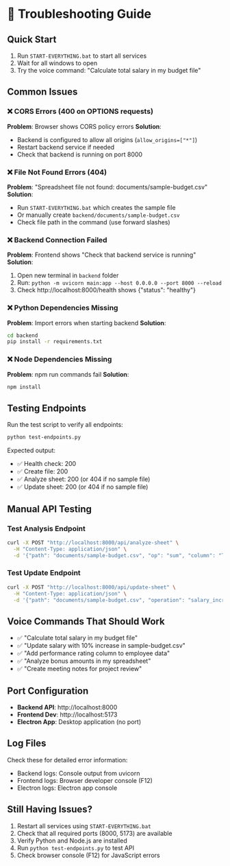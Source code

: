 # 🔧 Troubleshooting Guide

## Quick Start
1. Run `START-EVERYTHING.bat` to start all services
2. Wait for all windows to open
3. Try the voice command: "Calculate total salary in my budget file"

## Common Issues

### ❌ CORS Errors (400 on OPTIONS requests)
**Problem**: Browser shows CORS policy errors
**Solution**: 
- Backend is configured to allow all origins (`allow_origins=["*"]`)
- Restart backend service if needed
- Check that backend is running on port 8000

### ❌ File Not Found Errors (404)
**Problem**: "Spreadsheet file not found: documents/sample-budget.csv"
**Solution**:
- Run `START-EVERYTHING.bat` which creates the sample file
- Or manually create `backend/documents/sample-budget.csv`
- Check file path in the command (use forward slashes)

### ❌ Backend Connection Failed
**Problem**: Frontend shows "Check that backend service is running"
**Solution**:
1. Open new terminal in `backend` folder
2. Run: `python -m uvicorn main:app --host 0.0.0.0 --port 8000 --reload`
3. Check http://localhost:8000/health shows {"status": "healthy"}

### ❌ Python Dependencies Missing
**Problem**: Import errors when starting backend
**Solution**:
```bash
cd backend
pip install -r requirements.txt
```

### ❌ Node Dependencies Missing  
**Problem**: npm run commands fail
**Solution**:
```bash
npm install
```

## Testing Endpoints

Run the test script to verify all endpoints:
```bash
python test-endpoints.py
```

Expected output:
- ✅ Health check: 200
- ✅ Create file: 200  
- ✅ Analyze sheet: 200 (or 404 if no sample file)
- ✅ Update sheet: 200 (or 404 if no sample file)

## Manual API Testing

### Test Analysis Endpoint
```bash
curl -X POST "http://localhost:8000/api/analyze-sheet" \
  -H "Content-Type: application/json" \
  -d '{"path": "documents/sample-budget.csv", "op": "sum", "column": "Total_Monthly"}'
```

### Test Update Endpoint  
```bash
curl -X POST "http://localhost:8000/api/update-sheet" \
  -H "Content-Type: application/json" \
  -d '{"path": "documents/sample-budget.csv", "operation": "salary_increase", "percentage": 10.0}'
```

## Voice Commands That Should Work

- ✅ "Calculate total salary in my budget file"
- ✅ "Update salary with 10% increase in sample-budget.csv"  
- ✅ "Add performance rating column to employee data"
- ✅ "Analyze bonus amounts in my spreadsheet"
- ✅ "Create meeting notes for project review"

## Port Configuration

- **Backend API**: http://localhost:8000
- **Frontend Dev**: http://localhost:5173
- **Electron App**: Desktop application (no port)

## Log Files

Check these for detailed error information:
- Backend logs: Console output from uvicorn
- Frontend logs: Browser developer console (F12)
- Electron logs: Electron app console

## Still Having Issues?

1. Restart all services using `START-EVERYTHING.bat`
2. Check that all required ports (8000, 5173) are available
3. Verify Python and Node.js are installed
4. Run `python test-endpoints.py` to test API
5. Check browser console (F12) for JavaScript errors